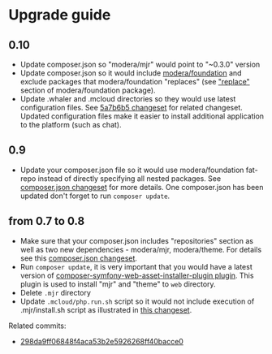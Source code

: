 # Upgrade guide

## 0.10

* Update composer.json so "modera/mjr" would point to "~0.3.0" version
* Update composer.json so it would include [modera/foundation](https://github.com/modera/foundation) and exclude
 packages that modera/foundation "replaces" (see ["replace"](https://github.com/modera/foundation/blob/master/composer.json#L34) 
 section of modera/foundation package).
* Update .whaler and .mcloud directories so they would use latest configuration files. See 
[5a7b6b5 changeset](https://github.com/modera/foundation-standard/commit/0a20324cb480dc7b18f6727ea9779a75177ce388) for 
related changeset. Updated configuration files make it easier to install additional application to the platform (such as chat).

## 0.9

* Update your composer.json file so it would use modera/foundation fat-repo instead of directly specifying all nested
packages. See [composer.json changeset](https://github.com/modera/foundation-standard/commit/52db17a084bf1a0461e47a98dd7353178c4ccbc7#diff-b5d0ee8c97c7abd7e3fa29b9a27d1780) for more details.
One composer.json has been updated don't forget to run `composer update`.

## from 0.7 to 0.8

* Make sure that your composer.json includes "repositories" section
as well as two new dependencies - modera/mjr, modera/theme. For details see this 
[composer.json changeset](https://github.com/modera/foundation-standard/commit/298da9ff06848f4aca53b2e5926268ff40bacce0#diff-b5d0ee8c97c7abd7e3fa29b9a27d1780).
* Run `composer update`, it is very important that you would have a latest version of
[composer-symfony-web-asset-installer-plugin plugin](https://github.com/modera/composer-symfony-web-asset-installer-plugin). This
plugin is used to install "mjr" and "theme" to `web` directory.
* Delete `.mjr` directory
* Update `.mcloud/php.run.sh` script so it would not include execution of .mjr/install.sh script as illustrated
in [this changeset](https://github.com/modera/foundation-standard/commit/298da9ff06848f4aca53b2e5926268ff40bacce0#diff-1679d624c11b6620fada67b70579887b).

Related commits:
* [298da9ff06848f4aca53b2e5926268ff40bacce0](https://github.com/modera/foundation-standard/commit/298da9ff06848f4aca53b2e5926268ff40bacce0)